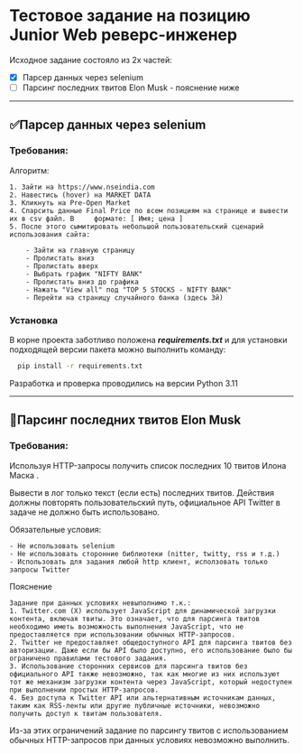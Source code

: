 
# Тестовое задание на позицию Junior Web реверс-инженер

Исходное задание состояло из 2х частей:

- [x]  Парсер данных через selenium
- [ ]  Парсинг последних твитов Elon Musk - пояснение ниже
 ---

## ✅Парсер данных через selenium

### Требования:

Алгоритм:

    1. Зайти на https://www.nseindia.com
    2. Навестись (hover) на MARKET DATA
    3. Кликнуть на Pre-Open Market
    4. Спарсить данные Final Price по всем позициям на странице и вывести их в csv файл. В     формате: [ Имя; цена ]
    5. После этого сымитировать небольшой пользовательский сценарий использования сайта:

        - Зайти на главную страницу
        - Пролистать вниз
        - Пролистать вверх
        - Выбрать график "NIFTY BANK"
        - Пролистать вниз до графика
        - Нажать "View all" под "TOP 5 STOCKS - NIFTY BANK"
        - Перейти на страницу случайного банка (здесь 3й) 
### Установка

В корне проекта заботливо положена __*requirements.txt*__ и для установки подходящей версии пакета можно выполнить команду:

```bash
  pip install -r requirements.txt
```

Разработка и проверка проводились на версии Python 3.11

---

## 🚩Парсинг последних твитов Elon Musk

### Требования:

Используя HTTP-запросы получить список последних 10 твитов Илона Маска .

Вывести в лог только текст (если есть) последних твитов. Действия должны повторять
пользовательский путь, официальное API Twitter в задаче не должно быть использовано.

Обязательные условия:

    - Не использовать selenium
    - Не использовать сторонние библиотеки (nitter, twitty, rss и т.д.)
    - Использовать для задания любой http клиент, исползовать только запросы Twitter

Пояснение

    Задание при данных условиях невыполнимо т.к.:
    1. Twitter.com (X) использует JavaScript для динамической загрузки контента, включая твиты. Это означает, что для парсинга твитов необходимо иметь возможность выполнения JavaScript, что не предоставляется при использовании обычных HTTP-запросов.
    2. Twitter не предоставляет общедоступного API для парсинга твитов без авторизации. Даже если бы API было доступно, его использование было бы ограничено правилами тестового задания.
    3. Использование сторонних сервисов для парсинга твитов без официального API также невозможно, так как многие из них используют тот же механизм загрузки контента через JavaScript, который недоступен при выполнении простых HTTP-запросов.
    4. Без доступа к Twitter API или альтернативным источникам данных, таким как RSS-ленты или другие публичные источники, невозможно получить доступ к твитам пользователя.

Из-за этих ограничений задание по парсингу твитов с использованием обычных HTTP-запросов при данных условиях невозможно выполнить.

